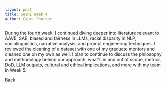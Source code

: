```yaml
---
layout: post
title: SAIRI Week 4
author: Capri Shorter
---
```


During the fourth week, I continued diving deeper into literature relevant to AAVE, SAE, biased and fairness in LLMs, racial disparity in NLP, sociolinguistics, narrative analysis, and prompt engineering techniques. I reviewed the cleaning of a dataset with one of my graduate
mentors and cleaned one on my own as well. I plan to continue to discuss the philosophy and methodology behind our approach, what's in and out of scope, metrics, DoD, LLM outputs, cultural and ethical implications, and more with my team in Week 5.    

[Back](./)
